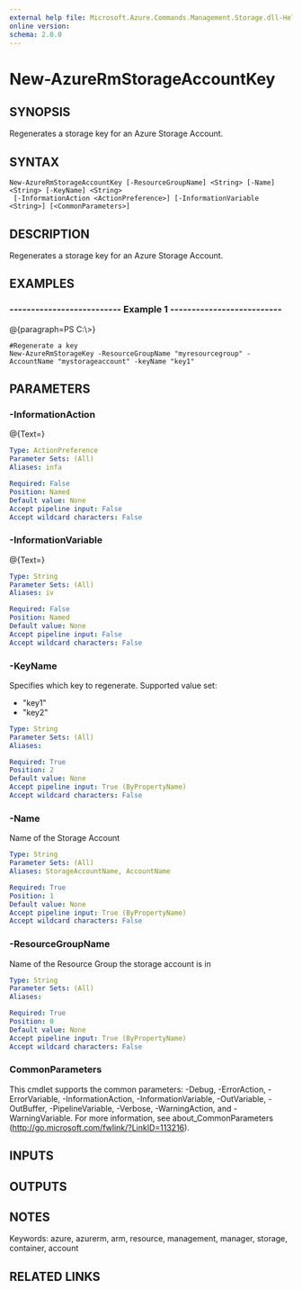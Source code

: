 ```yaml
---
external help file: Microsoft.Azure.Commands.Management.Storage.dll-Help.xml
online version: 
schema: 2.0.0
---
```


# New-AzureRmStorageAccountKey

## SYNOPSIS
Regenerates a storage key for an Azure Storage Account.

## SYNTAX

```
New-AzureRmStorageAccountKey [-ResourceGroupName] <String> [-Name] <String> [-KeyName] <String>
 [-InformationAction <ActionPreference>] [-InformationVariable <String>] [<CommonParameters>]
```

## DESCRIPTION
Regenerates a storage key for an Azure Storage Account.

## EXAMPLES

### --------------------------  Example 1  --------------------------
@{paragraph=PS C:\\\>}



```
#Regenerate a key
New-AzureRmStorageKey -ResourceGroupName "myresourcegroup" -AccountName "mystorageaccount" -keyName "key1"
```

## PARAMETERS

### -InformationAction
@{Text=}

```yaml
Type: ActionPreference
Parameter Sets: (All)
Aliases: infa

Required: False
Position: Named
Default value: None
Accept pipeline input: False
Accept wildcard characters: False
```

### -InformationVariable
@{Text=}

```yaml
Type: String
Parameter Sets: (All)
Aliases: iv

Required: False
Position: Named
Default value: None
Accept pipeline input: False
Accept wildcard characters: False
```

### -KeyName
Specifies which key to regenerate.
Supported value set:
- "key1"
- "key2"

```yaml
Type: String
Parameter Sets: (All)
Aliases: 

Required: True
Position: 2
Default value: None
Accept pipeline input: True (ByPropertyName)
Accept wildcard characters: False
```

### -Name
Name of the Storage Account

```yaml
Type: String
Parameter Sets: (All)
Aliases: StorageAccountName, AccountName

Required: True
Position: 1
Default value: None
Accept pipeline input: True (ByPropertyName)
Accept wildcard characters: False
```

### -ResourceGroupName
Name of the Resource Group the storage account is in

```yaml
Type: String
Parameter Sets: (All)
Aliases: 

Required: True
Position: 0
Default value: None
Accept pipeline input: True (ByPropertyName)
Accept wildcard characters: False
```

### CommonParameters
This cmdlet supports the common parameters: -Debug, -ErrorAction, -ErrorVariable, -InformationAction, -InformationVariable, -OutVariable, -OutBuffer, -PipelineVariable, -Verbose, -WarningAction, and -WarningVariable. For more information, see about_CommonParameters (http://go.microsoft.com/fwlink/?LinkID=113216).

## INPUTS

## OUTPUTS

## NOTES
Keywords: azure, azurerm, arm, resource, management, manager, storage, container, account

## RELATED LINKS

